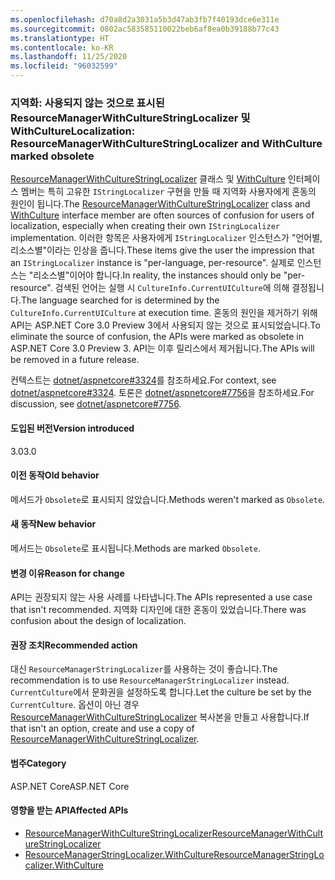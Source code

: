 ```yaml
---
ms.openlocfilehash: d70a8d2a3031a5b3d47ab3fb7f40193dce6e311e
ms.sourcegitcommit: 0802ac583585110022beb6af8ea0b39188b77c43
ms.translationtype: HT
ms.contentlocale: ko-KR
ms.lasthandoff: 11/25/2020
ms.locfileid: "96032599"
---
```

### <a name="localization-resourcemanagerwithculturestringlocalizer-and-withculture-marked-obsolete"></a><span data-ttu-id="c107a-101">지역화: 사용되지 않는 것으로 표시된 ResourceManagerWithCultureStringLocalizer 및 WithCulture</span><span class="sxs-lookup"><span data-stu-id="c107a-101">Localization: ResourceManagerWithCultureStringLocalizer and WithCulture marked obsolete</span></span>

<span data-ttu-id="c107a-102">[ResourceManagerWithCultureStringLocalizer](https://github.com/aspnet/Localization/blob/43b974482c7b703c92085c6f68b3b23d8fe32720/src/Microsoft.Extensions.Localization/ResourceManagerWithCultureStringLocalizer.cs#L18) 클래스 및 [WithCulture](https://github.com/aspnet/Localization/blob/master/src/Microsoft.Extensions.Localization/ResourceManagerStringLocalizer.cs#L154-L170) 인터페이스 멤버는 특히 고유한 `IStringLocalizer` 구현을 만들 때 지역화 사용자에게 혼동의 원인이 됩니다.</span><span class="sxs-lookup"><span data-stu-id="c107a-102">The [ResourceManagerWithCultureStringLocalizer](https://github.com/aspnet/Localization/blob/43b974482c7b703c92085c6f68b3b23d8fe32720/src/Microsoft.Extensions.Localization/ResourceManagerWithCultureStringLocalizer.cs#L18) class and [WithCulture](https://github.com/aspnet/Localization/blob/master/src/Microsoft.Extensions.Localization/ResourceManagerStringLocalizer.cs#L154-L170) interface member are often sources of confusion for users of localization, especially when creating their own `IStringLocalizer` implementation.</span></span> <span data-ttu-id="c107a-103">이러한 항목은 사용자에게 `IStringLocalizer` 인스턴스가 "언어별, 리소스별"이라는 인상을 줍니다.</span><span class="sxs-lookup"><span data-stu-id="c107a-103">These items give the user the impression that an `IStringLocalizer` instance is "per-language, per-resource".</span></span> <span data-ttu-id="c107a-104">실제로 인스턴스는 "리소스별"이어야 합니다.</span><span class="sxs-lookup"><span data-stu-id="c107a-104">In reality, the instances should only be "per-resource".</span></span> <span data-ttu-id="c107a-105">검색된 언어는 실행 시 `CultureInfo.CurrentUICulture`에 의해 결정됩니다.</span><span class="sxs-lookup"><span data-stu-id="c107a-105">The language searched for is determined by the `CultureInfo.CurrentUICulture` at execution time.</span></span> <span data-ttu-id="c107a-106">혼동의 원인을 제거하기 위해 API는 ASP.NET Core 3.0 Preview 3에서 사용되지 않는 것으로 표시되었습니다.</span><span class="sxs-lookup"><span data-stu-id="c107a-106">To eliminate the source of confusion, the APIs were marked as obsolete in ASP.NET Core 3.0 Preview 3.</span></span> <span data-ttu-id="c107a-107">API는 이후 릴리스에서 제거됩니다.</span><span class="sxs-lookup"><span data-stu-id="c107a-107">The APIs will be removed in a future release.</span></span>

<span data-ttu-id="c107a-108">컨텍스트는 [dotnet/aspnetcore#3324](https://github.com/dotnet/aspnetcore/issues/3324)를 참조하세요.</span><span class="sxs-lookup"><span data-stu-id="c107a-108">For context, see [dotnet/aspnetcore#3324](https://github.com/dotnet/aspnetcore/issues/3324).</span></span> <span data-ttu-id="c107a-109">토론은 [dotnet/aspnetcore#7756](https://github.com/dotnet/aspnetcore/issues/7756)을 참조하세요.</span><span class="sxs-lookup"><span data-stu-id="c107a-109">For discussion, see [dotnet/aspnetcore#7756](https://github.com/dotnet/aspnetcore/issues/7756).</span></span>

#### <a name="version-introduced"></a><span data-ttu-id="c107a-110">도입된 버전</span><span class="sxs-lookup"><span data-stu-id="c107a-110">Version introduced</span></span>

<span data-ttu-id="c107a-111">3.0</span><span class="sxs-lookup"><span data-stu-id="c107a-111">3.0</span></span>

#### <a name="old-behavior"></a><span data-ttu-id="c107a-112">이전 동작</span><span class="sxs-lookup"><span data-stu-id="c107a-112">Old behavior</span></span>

<span data-ttu-id="c107a-113">메서드가 `Obsolete`로 표시되지 않았습니다.</span><span class="sxs-lookup"><span data-stu-id="c107a-113">Methods weren't marked as `Obsolete`.</span></span>

#### <a name="new-behavior"></a><span data-ttu-id="c107a-114">새 동작</span><span class="sxs-lookup"><span data-stu-id="c107a-114">New behavior</span></span>

<span data-ttu-id="c107a-115">메서드는 `Obsolete`로 표시됩니다.</span><span class="sxs-lookup"><span data-stu-id="c107a-115">Methods are marked `Obsolete`.</span></span>

#### <a name="reason-for-change"></a><span data-ttu-id="c107a-116">변경 이유</span><span class="sxs-lookup"><span data-stu-id="c107a-116">Reason for change</span></span>

<span data-ttu-id="c107a-117">API는 권장되지 않는 사용 사례를 나타냅니다.</span><span class="sxs-lookup"><span data-stu-id="c107a-117">The APIs represented a use case that isn't recommended.</span></span> <span data-ttu-id="c107a-118">지역화 디자인에 대한 혼동이 있었습니다.</span><span class="sxs-lookup"><span data-stu-id="c107a-118">There was confusion about the design of localization.</span></span>

#### <a name="recommended-action"></a><span data-ttu-id="c107a-119">권장 조치</span><span class="sxs-lookup"><span data-stu-id="c107a-119">Recommended action</span></span>

<span data-ttu-id="c107a-120">대신 `ResourceManagerStringLocalizer`를 사용하는 것이 좋습니다.</span><span class="sxs-lookup"><span data-stu-id="c107a-120">The recommendation is to use `ResourceManagerStringLocalizer` instead.</span></span> <span data-ttu-id="c107a-121">`CurrentCulture`에서 문화권을 설정하도록 합니다.</span><span class="sxs-lookup"><span data-stu-id="c107a-121">Let the culture be set by the `CurrentCulture`.</span></span> <span data-ttu-id="c107a-122">옵션이 아닌 경우 [ResourceManagerWithCultureStringLocalizer](https://github.com/aspnet/Localization/blob/43b974482c7b703c92085c6f68b3b23d8fe32720/src/Microsoft.Extensions.Localization/ResourceManagerWithCultureStringLocalizer.cs#L18) 복사본을 만들고 사용합니다.</span><span class="sxs-lookup"><span data-stu-id="c107a-122">If that isn't an option, create and use a copy of [ResourceManagerWithCultureStringLocalizer](https://github.com/aspnet/Localization/blob/43b974482c7b703c92085c6f68b3b23d8fe32720/src/Microsoft.Extensions.Localization/ResourceManagerWithCultureStringLocalizer.cs#L18).</span></span>

#### <a name="category"></a><span data-ttu-id="c107a-123">범주</span><span class="sxs-lookup"><span data-stu-id="c107a-123">Category</span></span>

<span data-ttu-id="c107a-124">ASP.NET Core</span><span class="sxs-lookup"><span data-stu-id="c107a-124">ASP.NET Core</span></span>

#### <a name="affected-apis"></a><span data-ttu-id="c107a-125">영향을 받는 API</span><span class="sxs-lookup"><span data-stu-id="c107a-125">Affected APIs</span></span>

- [<span data-ttu-id="c107a-126">ResourceManagerWithCultureStringLocalizer</span><span class="sxs-lookup"><span data-stu-id="c107a-126">ResourceManagerWithCultureStringLocalizer</span></span>](/dotnet/api/microsoft.extensions.localization.resourcemanagerwithculturestringlocalizer?view=dotnet-plat-ext-3.0)
- [<span data-ttu-id="c107a-127">ResourceManagerStringLocalizer.WithCulture</span><span class="sxs-lookup"><span data-stu-id="c107a-127">ResourceManagerStringLocalizer.WithCulture</span></span>](/dotnet/api/microsoft.extensions.localization.resourcemanagerstringlocalizer.withculture?view=dotnet-plat-ext-3.0)

<!--

#### Affected APIs

- `T:Microsoft.Extensions.Localization.ResourceManagerWithCultureStringLocalizer`
- `Overload:Microsoft.Extensions.Localization.ResourceManagerStringLocalizer.WithCulture`

-->
